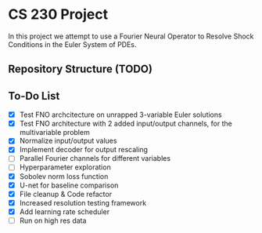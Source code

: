 # CS 230 Project
In this project we attempt to use a Fourier Neural Operator to Resolve Shock Conditions in the Euler System of PDEs.

## Repository Structure (TODO)

## To-Do List
- [x] Test FNO archcitecture on unrapped 3-variable Euler solutions
- [x] Test FNO architecture with 2 added input/output channels, for the multivariable problem
- [x] Normalize input/output values
- [x] Implement decoder for output rescaling
- [ ] Parallel Fourier channels for different variables
- [ ] Hyperparameter exploration
- [x] Sobolev norm loss function
- [x] U-net for baseline comparison
- [x] File cleanup & Code refactor
- [x] Increased resolution testing framework
- [x] Add learning rate scheduler
- [ ] Run on high res data